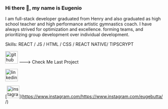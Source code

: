 ### Hi there 👋, my name is Eugenio
I am full-stack developer graduated from Henry and also graduated as high school teacher  and high performance artistic gymnastics coach. I have always strived for optimization and excellence. forming teams, and prioritizing group development over individual development. 




Skills:  REACT / JS / HTML / CSS / REACT NATIVE/ TIPSCRYPT



[<img src='https://cdn.jsdelivr.net/npm/simple-icons@3.0.1/icons/github.svg' alt='github' height='40'>](https://github.com/https://github.com/LeandroCadena/Esthetic-App) ---> Check Me Last Project 

  [<img src='https://cdn.jsdelivr.net/npm/simple-icons@3.0.1/icons/linkedin.svg' alt='linkedin' height='40'>](https://www.linkedin.com/in/https://github.com/eugebutta/) 
  
 [<img src='https://cdn.jsdelivr.net/npm/simple-icons@3.0.1/icons/instagram.svg' alt='instagram' height='40'>](https://www.instagram.com/https://www.instagram.com/eugebutta/ /)  


